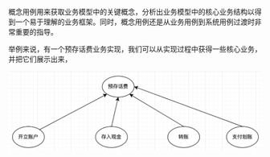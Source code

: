 概念用例用来获取业务模型中的关键概念，分析出业务模型中的核心业务结构以得到一个易于理解的业务框架。同时，概念用例还是从业务用例到系统用例过渡时非常重要的指导。

举例来说，有一个预存话费业务实现，我们可以从实现过程中获得一些核心业务，并把它们展示出来，

![](../images/uml/21.png)

